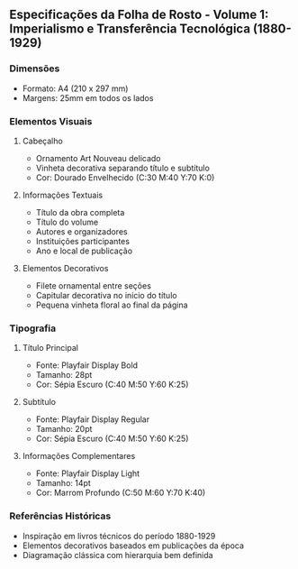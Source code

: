 ## Especificações da Folha de Rosto - Volume 1: Imperialismo e Transferência Tecnológica (1880-1929)

### Dimensões
- Formato: A4 (210 x 297 mm)
- Margens: 25mm em todos os lados

### Elementos Visuais
1. Cabeçalho
   - Ornamento Art Nouveau delicado
   - Vinheta decorativa separando título e subtítulo
   - Cor: Dourado Envelhecido (C:30 M:40 Y:70 K:0)

2. Informações Textuais
   - Título da obra completa
   - Título do volume
   - Autores e organizadores
   - Instituições participantes
   - Ano e local de publicação

3. Elementos Decorativos
   - Filete ornamental entre seções
   - Capitular decorativa no início do título
   - Pequena vinheta floral ao final da página

### Tipografia
1. Título Principal
   - Fonte: Playfair Display Bold
   - Tamanho: 28pt
   - Cor: Sépia Escuro (C:40 M:50 Y:60 K:25)

2. Subtítulo
   - Fonte: Playfair Display Regular
   - Tamanho: 20pt
   - Cor: Sépia Escuro (C:40 M:50 Y:60 K:25)

3. Informações Complementares
   - Fonte: Playfair Display Light
   - Tamanho: 14pt
   - Cor: Marrom Profundo (C:50 M:60 Y:70 K:40)

### Referências Históricas
- Inspiração em livros técnicos do período 1880-1929
- Elementos decorativos baseados em publicações da época
- Diagramação clássica com hierarquia bem definida 